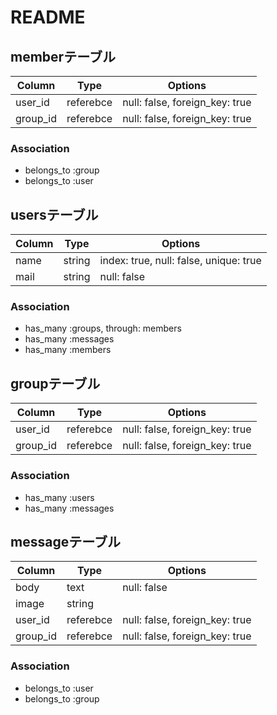 # README

## memberテーブル

|Column|Type|Options|
|------|----|-------|
|user_id|referebce|null: false, foreign_key: true|
|group_id|referebce|null: false, foreign_key: true|

### Association
- belongs_to :group
- belongs_to :user

## usersテーブル

|Column|Type|Options|
|------|----|-------|
|name|string|index: true, null: false, unique: true|
|mail|string|null: false|

### Association
- has_many :groups, through: members
- has_many :messages
- has_many :members


## groupテーブル

|Column|Type|Options|
|------|----|-------|
|user_id|referebce|null: false, foreign_key: true|
|group_id|referebce|null: false, foreign_key: true|

### Association
- has_many :users
- has_many :messages

## messageテーブル

|Column|Type|Options|
|------|----|-------|
|body|text|null: false|
|image|string|
|user_id|referebce|null: false, foreign_key: true|
|group_id|referebce|null: false, foreign_key: true|

### Association
- belongs_to :user
- belongs_to :group























